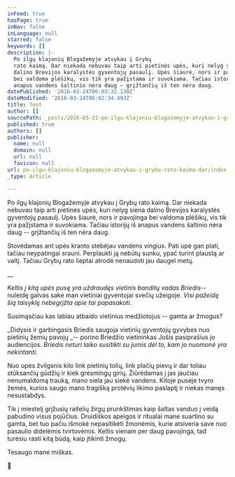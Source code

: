 ```yaml
---
inFeed: true
hasPage: true
inNav: false
inLanguage: null
starred: false
keywords: []
description: |-
  Po ilgų klajonių Blogažemyje atvykau į Grybų
  rato kaimą. Dar niekada nebuvau taip arti pietinės upės, kuri nelyg siena
  dalino Brevijos karalystės gyventojų pasaulį. Upės šiaurė, nors ir pavojinga
  bei valdoma plėšikų, vis tik yra pažįstama ir suvokiama. Tačiau istorijų iš
  anapus vandens šaltinio nėra daug – grįžtančių iš ten nėra daug.
datePublished: '2016-03-24T06:03:32.130Z'
dateModified: '2016-03-24T06:02:34.493Z'
title: Test
author: []
sourcePath: _posts/2016-03-21-po-ilgu-klajoniu-blogazemyje-atvykau-i-grybu-rato-kaima-dar.md
published: true
authors: []
publisher:
  name: null
  domain: null
  url: null
  favicon: null
url: po-ilgu-klajoniu-blogazemyje-atvykau-i-grybu-rato-kaima-dar/index.html
_type: Article

---
```

Po ilgų klajonių Blogažemyje atvykau į Grybų
rato kaimą. Dar niekada nebuvau taip arti pietinės upės, kuri nelyg siena
dalino Brevijos karalystės gyventojų pasaulį. Upės šiaurė, nors ir pavojinga
bei valdoma plėšikų, vis tik yra pažįstama ir suvokiama. Tačiau istorijų iš
anapus vandens šaltinio nėra daug -- grįžtančių iš ten nėra daug.

Stovėdamas ant upės kranto stebėjau vandens
vingius. Pati upė gan plati, tačiau neypatingai srauni. Perplaukti ją nebūtų
sunku, ypač turint plaustą ar valtį. Tačiau Grybų rato lieptai atrodė nenaudoti
jau daugel metų. 

__

_Keltis į
kitą upės pusę yra uždraudęs vietinis banditų vadas Briedis_-- nuleidę galvas sakė man vietiniai gyventojai svečių užeigoje. _Visi pažeidę šią taisyklę nebegrįžta apie
tai papasakoti._

Susimąsčiau kas labiau atbaido vietinius medžiotojus --
gamta ar žmogus? 

_Didysis ir garbingasis
Briedis saugoja vietinių gyventojų gyvybes nuo pietinių žemių pavojų _--
porino Briedžio vietininkas Jošis pasiprašius jo audiencijos. _Briedis neturi laiko susitikti su jumis dėl
to, kam jo nuomonė yra nekintanti._

Nuo upės žvilgsnis kilo link pietinių tolių,
link plačių pievų ir dar toliau stūksančių gūdžių ir kiek grėsmingų girių. Žiūrėdamas
į jas jaučiau nenumaldomą trauką, mano siela jau siekė vandens. Kitoje pusėje
tvyro žemės, kurios saugo mano tragišką protėvių likimo paslaptį ir niekas
manęs nesustabdys.

Tik į miestelį grįžusių raitelių žirgų
prunkštimas kaip šaltas vanduo į veidą pabudino visus pojūčius. Druidiškos
apeigos ir ritualai mane suartino su gamta, bet tuo pačiu išmokė nepasitikėti žmonėmis,
kurie atsiveria save nuo pasaulio didelėmis tvirtovėmis. Keltis vienam per daug
pavojinga, tad turėsiu rasti kitą būdą, kaip įtikinti žmogų.

Tesaugo mane miškas.

